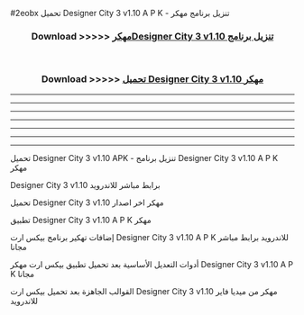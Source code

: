 #2eobx تحميل Designer City 3 v1.10 A P K - تنزيل برنامج مهكر



<div align="center">
<h3>Download >>>>> <a href="https://runaway1.web.app/?sq=Designer City 3 v1.10">مهكرDesigner City 3 v1.10 تنزيل برنامج</a></h3><br>

<h3>Download >>>>> <a href="https://runaway1.web.app/?sq=Designer City 3 v1.10">تحميل Designer City 3 v1.10 مهكر</a></h3>
</div>


----------------------------------------------------------

----------------------------------------------------------

----------------------------------------------------------

----------------------------------------------------------

----------------------------------------------------------

----------------------------------------------------------

----------------------------------------------------------

تحميل Designer City 3 v1.10 APK - تنزيل برنامج Designer City 3 v1.10 A P K مهكر

Designer City 3 v1.10 برابط مباشر للاندرويد

تحميل Designer City 3 v1.10 مهكر اخر اصدار

تطبيق Designer City 3 v1.10 A P K مهكر

إضافات تهكير برنامج بيكس ارت Designer City 3 v1.10 A P K للاندرويد برابط مباشر مجانا

أدوات التعديل الأساسية بعد تحميل تطبيق بيكس ارت مهكر Designer City 3 v1.10 A P K مجانا

القوالب الجاهزة بعد تحميل بيكس ارت Designer City 3 v1.10 مهكر من ميديا فاير للاندرويد


